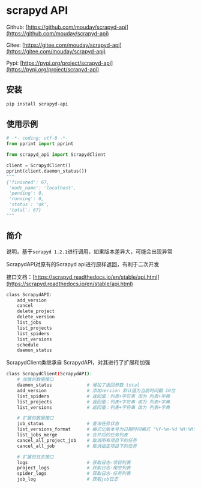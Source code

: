 # scrapyd API

Github: [https://github.com/mouday/scrapyd-api](https://github.com/mouday/scrapyd-api)

Gitee: [https://gitee.com/mouday/scrapyd-api](https://gitee.com/mouday/scrapyd-api)

Pypi: [https://pypi.org/project/scrapyd-api](https://pypi.org/project/scrapyd-api)


## 安装
```bash
pip install scrapyd-api
```

## 使用示例
```python
# -*- coding: utf-8 -*-
from pprint import pprint

from scrapyd_api import ScrapydClient

client = ScrapydClient()
pprint(client.daemon_status())
"""
{'finished': 67,
 'node_name': 'localhost',
 'pending': 0,
 'running': 0,
 'status': 'ok',
 'total': 67}
"""
``` 


## 简介

说明，基于`scrapyd 1.2.1`进行调用，如果版本差异大，可能会出现异常


ScrapydAPI对原有的Scrapyd api进行原样返回，有利于二次开发

接口文档：[https://scrapyd.readthedocs.io/en/stable/api.html](https://scrapyd.readthedocs.io/en/stable/api.html)

```bash
class ScrapydAPI:
    add_version
    cancel
    delete_project
    delete_version
    list_jobs
    list_projects
    list_spiders
    list_versions
    schedule
    daemon_status
```

ScrapydClient类继承自 ScrapydAPI，对其进行了扩展和加强

```bash
class ScrapydClient(ScrapydAPI):
    # 加强的数据接口
    daemon_status             # 增加了返回参数 total
    add_version               # 添加version 默认值为当前时间戳 10位
    list_spiders              # 返回值：列表+字符串 改为 列表+字典
    list_projects             # 返回值：列表+字符串 改为 列表+字典
    list_versions             # 返回值：列表+字符串 改为 列表+字典  

    # 扩展的数据接口
    job_status                # 查询任务状态
    list_versions_format      # 格式化版本号为日期时间格式 '%Y-%m-%d %H:%M:%S'
    list_jobs_merge           # 合并后的任务列表
    cancel_all_project_job    # 取消所有项目下的任务
    cancel_all_job            # 取消指定项目下的任务

    # 扩展的日志接口
    logs                      # 获取日志-项目列表
    project_logs              # 获取日志-爬虫列表
    spider_logs               # 获取日志-任务列表
    job_log                   # 获取job日志
    
```